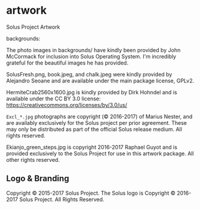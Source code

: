 artwork
=======

Solus Project Artwork


backgrounds:

The photo images in backgrounds/ have kindly been provided by John McCormack
for inclusion into Solus Operating System. I'm incredibly grateful for the beautiful
images he has provided.

SolusFresh.png, book.jpeg, and chalk.jpeg were kindly provided by
Alejandro Seoane and are available under the main package license, GPLv2.

HermiteCrab2560x1600.jpg is kindly provided by Dirk Hohndel and is available
under the CC BY 3.0 license:
https://creativecommons.org/licenses/by/3.0/us/

`Excl_*.jpg` photographs are copyright (© 2016-2017) of Marius Nester, and are availably
exclusively for the Solus project per prior agreement.
These may only be distributed as part of the official Solus release medium.
All rights reserved.

Ekianjo_green_steps.jpg is copyright 2016-2017 Raphael Guyot and is provided exclusively to the Solus Project for use in this artwork package. All other rights reserved.
 
Logo & Branding
----------------

Copyright © 2015-2017 Solus Project.
The Solus logo is Copyright © 2016-2017 Solus Project. All Rights Reserved.
